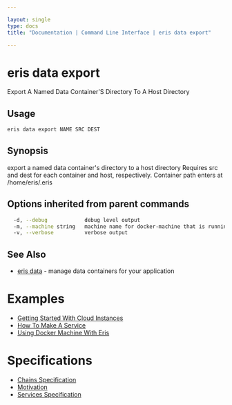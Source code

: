 ```yaml
---

layout: single
type: docs
title: "Documentation | Command Line Interface | eris data export"

---
```


# eris data export

Export A Named Data Container'S Directory To A Host Directory

## Usage

```bash
eris data export NAME SRC DEST
```

## Synopsis

export a named data container's directory to a host directory
Requires src and dest for each container and host, respectively.
Container path enters at /home/eris/.eris




## Options inherited from parent commands

```bash
  -d, --debug            debug level output
  -m, --machine string   machine name for docker-machine that is running VM (default "eris")
  -v, --verbose          verbose output
```



## See Also

* [eris data](/docs/documentation/cli/0.12.0-rc3/eris_data/) - manage data containers for your application




# Examples

* [Getting Started With Cloud Instances](/docs/documentation/cli/0.12.0-rc3/examples/getting_started_with_cloud_instances/)
* [How To Make A Service](/docs/documentation/cli/0.12.0-rc3/examples/how_to_make_a_service/)
* [Using Docker Machine With Eris](/docs/documentation/cli/0.12.0-rc3/examples/using_docker_machine_with_eris/)


# Specifications

* [Chains Specification](/docs/documentation/cli/0.12.0-rc3/specifications/chains_specification/)
* [Motivation](/docs/documentation/cli/0.12.0-rc3/specifications/motivation/)
* [Services Specification](/docs/documentation/cli/0.12.0-rc3/specifications/services_specification/)

